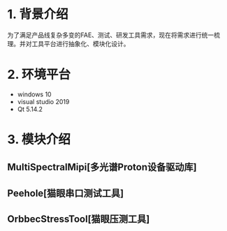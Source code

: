 # 1. 背景介绍

为了满足产品线复杂多变的FAE、测试、研发工具需求，现在将需求进行统一梳理。并对工具平台进行抽象化、模块化设计。

# 2. 环境平台

* windows 10
* visual studio 2019
* Qt 5.14.2

# 3. 模块介绍

## MultiSpectralMipi[多光谱Proton设备驱动库]

## Peehole[猫眼串口测试工具]

## OrbbecStressTool[猫眼压测工具]
